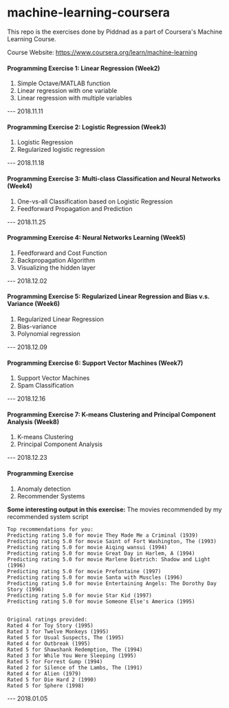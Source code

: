 # machine-learning-coursera

This repo is the exercises done by Piddnad as a part of Coursera's Machine Learning Course.

Course Website: https://www.coursera.org/learn/machine-learning

#### Programming Exercise 1: Linear Regression (Week2)
 1. Simple Octave/MATLAB function
 2. Linear regression with one variable
 3. Linear regression with multiple variables
 
--- 2018.11.11

#### Programming Exercise 2: Logistic Regression (Week3) 
 1. Logistic Regression
 2. Regularized logistic regression                                  

--- 2018.11.18

#### Programming Exercise 3: Multi-class Classification and Neural Networks (Week4)
 1. One-vs-all Classification based on Logistic Regression
 2. Feedforward Propagation and Prediction    

--- 2018.11.25

#### Programming Exercise 4: Neural Networks Learning (Week5)
 1. Feedforward and Cost Function
 2. Backpropagation Algorithm
 3. Visualizing the hidden layer

--- 2018.12.02

#### Programming Exercise 5: Regularized Linear Regression and Bias v.s. Variance (Week6)
 1. Regularized Linear Regression
 2. Bias-variance
 3. Polynomial regression

--- 2018.12.09

#### Programming Exercise 6: Support Vector Machines (Week7)
 1. Support Vector Machines
 2. Spam Classification

--- 2018.12.16

#### Programming Exercise 7: K-means Clustering and Principal Component Analysis (Week8)
 1. K-means Clustering
 2. Principal Component Analysis

--- 2018.12.23

#### Programming Exercise
 1. Anomaly detection
 2. Recommender Systems

**Some interesting output in this exercise:** 
The movies recommended by my recommended system script

```
Top recommendations for you:
Predicting rating 5.0 for movie They Made Me a Criminal (1939)
Predicting rating 5.0 for movie Saint of Fort Washington, The (1993)
Predicting rating 5.0 for movie Aiqing wansui (1994)
Predicting rating 5.0 for movie Great Day in Harlem, A (1994)
Predicting rating 5.0 for movie Marlene Dietrich: Shadow and Light (1996)
Predicting rating 5.0 for movie Prefontaine (1997)
Predicting rating 5.0 for movie Santa with Muscles (1996)
Predicting rating 5.0 for movie Entertaining Angels: The Dorothy Day Story (1996)
Predicting rating 5.0 for movie Star Kid (1997)
Predicting rating 5.0 for movie Someone Else's America (1995)


Original ratings provided:
Rated 4 for Toy Story (1995)
Rated 3 for Twelve Monkeys (1995)
Rated 5 for Usual Suspects, The (1995)
Rated 4 for Outbreak (1995)
Rated 5 for Shawshank Redemption, The (1994)
Rated 3 for While You Were Sleeping (1995)
Rated 5 for Forrest Gump (1994)
Rated 2 for Silence of the Lambs, The (1991)
Rated 4 for Alien (1979)
Rated 5 for Die Hard 2 (1990)
Rated 5 for Sphere (1998)
```
--- 2018.01.05


